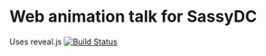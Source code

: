 # Web animation talk for SassyDC

Uses reveal.js [![Build Status](https://travis-ci.org/hakimel/reveal.js.png?branch=master)](https://travis-ci.org/hakimel/reveal.js)
